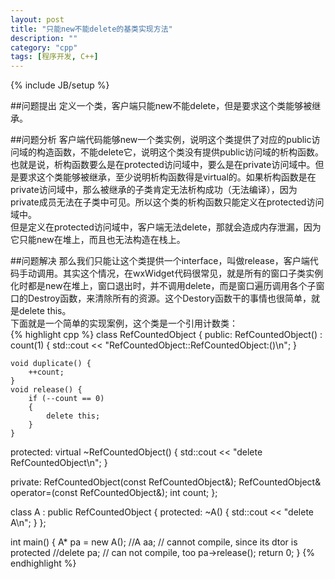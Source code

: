```yaml
---
layout: post
title: "只能new不能delete的基类实现方法"
description: ""
category: "cpp"
tags: [程序开发, C++]
---
```

{% include JB/setup %}

##问题提出
定义一个类，客户端只能new不能delete，但是要求这个类能够被继承。


##问题分析
客户端代码能够new一个类实例，说明这个类提供了对应的public访问域的构造函数，不能delete它，说明这个类没有提供public访问域的析构函数。也就是说，析构函数要么是在protected访问域中，要么是在private访问域中。但是要求这个类能够被继承，至少说明析构函数得是virtual的。如果析构函数是在private访问域中，那么被继承的子类肯定无法析构成功（无法编译），因为private成员无法在子类中可见。所以这个类的析构函数只能定义在protected访问域中。  
但是定义在protected访问域中，客户端无法delete，那就会造成内存泄漏，因为它只能new在堆上，而且也无法构造在栈上。

##问题解决
那么我们只能让这个类提供一个interface，叫做release，客户端代码手动调用。其实这个情况，在wxWidget代码很常见，就是所有的窗口子类实例化时都是new在堆上，窗口退出时，并不调用delete，而是窗口遍历调用各个子窗口的Destroy函数，来清除所有的资源。这个Destory函数干的事情也很简单，就是delete this。  
下面就是一个简单的实现案例，这个类是一个引用计数类：  
{% highlight cpp %}
class RefCountedObject {
public:
    RefCountedObject()
    : count(1)
    { std::cout << "RefCountedObject::RefCountedObject:()\n"; }


    void duplicate() {
        ++count;
    }
    void release() {
        if (--count == 0)
        {
            delete this;
        }
    }
protected:
    virtual ~RefCountedObject() {
        std::cout << "delete RefCountedObject\n";
    }


private:
    RefCountedObject(const RefCountedObject&);
    RefCountedObject& operator=(const RefCountedObject&);
    int count;
};

class A : public RefCountedObject
{
protected:
    ~A() {
        std::cout << "delete A\n";
    }
};


int main()
{
    A* pa = new A();
    //A aa;  // cannot compile, since its dtor is protected
    //delete pa; // can not compile, too 
    pa->release();
    return 0;
}
{% endhighlight %}
